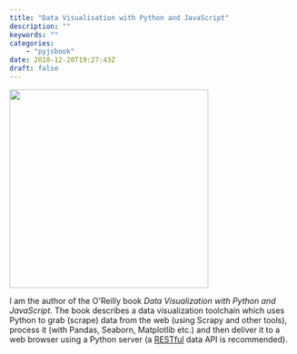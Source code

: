 ```yaml
---
title: "Data Visualisation with Python and JavaScript"
description: ""
keywords: ""
categories:
    - "pyjsbook"
date: 2018-12-20T19:27:43Z
draft: false
---
```


<!-- ![pyjsbook](/img/pages/pyjsbook.png#center) -->
<img class="center" src="/img/pages/pyjsbook.png" height="350" style="margin: auto" />

I am the author of the O'Reilly book _Data Visualization with Python and JavaScript_. The book describes a data visualization toolchain which uses Python to grab (scrape) data from the web (using Scrapy and other tools), process it (with Pandas, Seaborn, Matplotlib etc.) and then deliver it to a web browser using a Python server (a [RESTful](https://en.wikipedia.org/wiki/Representational_state_transfer) data API is recommended).
